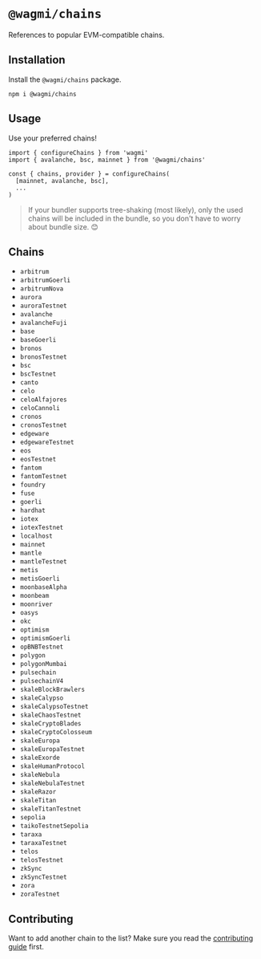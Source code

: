 # `@wagmi/chains`

References to popular EVM-compatible chains.

## Installation

Install the `@wagmi/chains` package.

```
npm i @wagmi/chains
```

## Usage

Use your preferred chains!

```tsx
import { configureChains } from 'wagmi'
import { avalanche, bsc, mainnet } from '@wagmi/chains'

const { chains, provider } = configureChains(
  [mainnet, avalanche, bsc],
  ...
)
```

> If your bundler supports tree-shaking (most likely), only the used chains will be included in the bundle, so you don't have to worry about bundle size. 😊

## Chains

- `arbitrum`
- `arbitrumGoerli`
- `arbitrumNova`
- `aurora`
- `auroraTestnet`
- `avalanche`
- `avalancheFuji`
- `base`
- `baseGoerli`
- `bronos`
- `bronosTestnet`
- `bsc`
- `bscTestnet`
- `canto`
- `celo`
- `celoAlfajores`
- `celoCannoli`
- `cronos`
- `cronosTestnet`
- `edgeware`
- `edgewareTestnet`
- `eos`
- `eosTestnet`
- `fantom`
- `fantomTestnet`
- `foundry`
- `fuse`
- `goerli`
- `hardhat`
- `iotex`
- `iotexTestnet`
- `localhost`
- `mainnet`
- `mantle`
- `mantleTestnet`
- `metis`
- `metisGoerli`
- `moonbaseAlpha`
- `moonbeam`
- `moonriver`
- `oasys`
- `okc`
- `optimism`
- `optimismGoerli`
- `opBNBTestnet`
- `polygon`
- `polygonMumbai`
- `pulsechain`
- `pulsechainV4`
- `skaleBlockBrawlers`
- `skaleCalypso`
- `skaleCalypsoTestnet`
- `skaleChaosTestnet`
- `skaleCryptoBlades`
- `skaleCryptoColosseum`
- `skaleEuropa`
- `skaleEuropaTestnet`
- `skaleExorde`
- `skaleHumanProtocol`
- `skaleNebula`
- `skaleNebulaTestnet`
- `skaleRazor`
- `skaleTitan`
- `skaleTitanTestnet`
- `sepolia`
- `taikoTestnetSepolia`
- `taraxa`
- `taraxaTestnet`
- `telos`
- `telosTestnet`
- `zkSync`
- `zkSyncTestnet`
- `zora`
- `zoraTestnet`

## Contributing

Want to add another chain to the list? Make sure you read the [contributing guide](../../.github/CONTRIBUTING.md) first.
